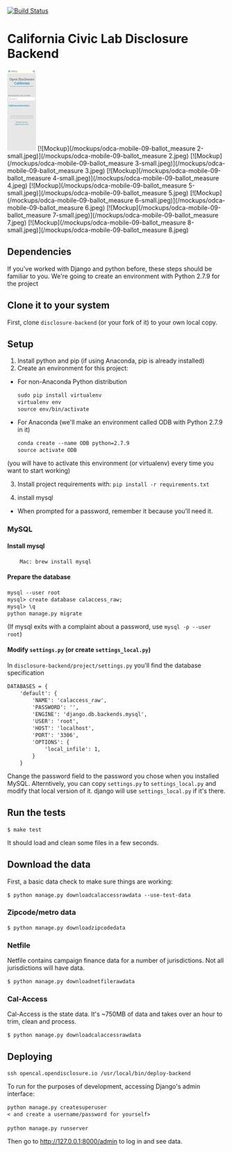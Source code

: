 [![Build
Status](https://travis-ci.org/caciviclab/disclosure-backend.svg?branch=master)](https://travis-ci.org/caciviclab/disclosure-backend)

California Civic Lab Disclosure Backend
==================================================
[![Mockup](/mockups/odca-mobile-09-ballot_measure-small.jpeg)](/mockups/odca-mobile-09-ballot_measure.jpeg)
[![Mockup](/mockups/odca-mobile-09-ballot_measure 2-small.jpeg)](/mockups/odca-mobile-09-ballot_measure 2.jpeg)
[![Mockup](/mockups/odca-mobile-09-ballot_measure 3-small.jpeg)](/mockups/odca-mobile-09-ballot_measure 3.jpeg)
[![Mockup](/mockups/odca-mobile-09-ballot_measure 4-small.jpeg)](/mockups/odca-mobile-09-ballot_measure 4.jpeg)
[![Mockup](/mockups/odca-mobile-09-ballot_measure 5-small.jpeg)](/mockups/odca-mobile-09-ballot_measure 5.jpeg)
[![Mockup](/mockups/odca-mobile-09-ballot_measure 6-small.jpeg)](/mockups/odca-mobile-09-ballot_measure 6.jpeg)
[![Mockup](/mockups/odca-mobile-09-ballot_measure 7-small.jpeg)](/mockups/odca-mobile-09-ballot_measure 7.jpeg)
[![Mockup](/mockups/odca-mobile-09-ballot_measure 8-small.jpeg)](/mockups/odca-mobile-09-ballot_measure 8.jpeg)

## Dependencies

If you've worked with Django and python before, these steps should be familiar to you.
We're going to create an environment with Python 2.7.9 for the project

## Clone it to your system

First, clone `disclosure-backend` (or your fork of it) to your own local copy.

## Setup

1. Install python and pip (if using Anaconda, pip is already installed)
2. Create an environment for this project:
  * For non-Anaconda Python distribution 
    ```
    sudo pip install virtualenv
    virtualenv env
    source env/bin/activate
    ```

  * For Anaconda (we'll make an environment called ODB with Python 2.7.9 in it)
    ```
    conda create --name ODB python=2.7.9
    source activate ODB
    ```

  (you will have to activate this environment (or virtualenv) every time you want to start working)

3. Install project requirements with:
   `pip install -r requirements.txt`

4. install mysql 
  * When prompted for a password, remember it because you'll need it.

### MySQL

#### Install mysql

```
    Mac: brew install mysql
```

#### Prepare the database

```
mysql --user root
mysql> create database calaccess_raw;
mysql> \q
python manage.py migrate
```
(If mysql exits with a complaint about a password, use `mysql -p --user root`)


#### Modify `settings.py` (or create `settings_local.py`)
In `disclosure-backend/project/settings.py` you'll find the database specification 
```
DATABASES = {
    'default': {
        'NAME': 'calaccess_raw',
        'PASSWORD': '',
        'ENGINE': 'django.db.backends.mysql',
        'USER': 'root',
        'HOST': 'localhost',
        'PORT': '3306',
        'OPTIONS': {
            'local_infile': 1,
        }
    }
```
Change the password field to the password you chose when you installed MySQL. 
Alterntively, you can copy `settings.py` to `settings_local.py` and modify that local version of it.
django will use `settings_local.py` if it's there.


## Run the tests

    $ make test

It should load and clean some files in a few seconds.

## Download the data

First, a basic data check to make sure things are working:

    $ python manage.py downloadcalaccessrawdata --use-test-data

### Zipcode/metro data

    $ python manage.py downloadzipcodedata

### Netfile

Netfile contains campaign finance data for a number of jurisdictions. Not all
jurisdictions will have data.

    $ python manage.py downloadnetfilerawdata

### Cal-Access

Cal-Access is the state data. It's ~750MB of data and takes over an hour to
trim, clean and process.

    $ python manage.py downloadcalaccessrawdata

## Deploying

```
ssh opencal.opendisclosure.io /usr/local/bin/deploy-backend
```

To run for the purposes of development, accessing Django's admin interface:

```
python manage.py createsuperuser
< and create a username/password for yourself>

python manage.py runserver
```

Then go to http://127.0.0.1:8000/admin to log in and see data.

